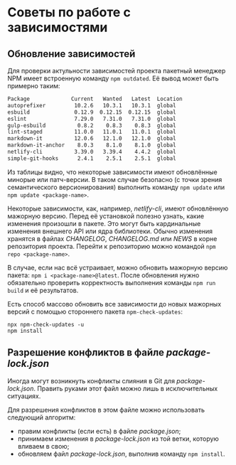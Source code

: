 # Советы по работе с зависимостями

## Обновление зависимостей

Для проверки актульности зависимостей проекта пакетный менеджер NPM имеет встроенную команду `npm outdated`. Её вывод может быть примерно таким:

```sh
Package             Current   Wanted   Latest  Location
autoprefixer         10.2.6   10.3.1   10.3.1  global
esbuild              0.12.9  0.12.15  0.12.15  global
eslint               7.29.0   7.31.0   7.31.0  global
gulp-esbuild          0.8.2    0.8.3    0.8.3  global
lint-staged          11.0.0   11.0.1   11.0.1  global
markdown-it          12.0.6   12.1.0   12.1.0  global
markdown-it-anchor    8.0.3    8.1.0    8.1.0  global
netlify-cli          3.39.0   3.39.4    4.4.2  global
simple-git-hooks      2.4.1    2.5.1    2.5.1  global
```

Из таблицы видно, что некоторые зависимости имеют обновлённые минорые или патч-версии. В таком случае безопасно (с точки зрения семантического версионирования) выполнить команду `npm update` или `npm update <package-name>`.

Некоторые зависимости, как, например, _netlify-cli_, имеют обновлённую мажорную версию. Перед её установкой полезно узнать, какие изменения произошли в пакете. Это могут быть кардинальные изменения внешнего API или ядра библиотеки. Обычно изменения хранятся в файлах _CHANGELOG_, _CHANGELOG.md_ или _NEWS_ в корне репозитория проекта. Перейти к репозиторию можно командой `npm repo <package-name>`.

В случае, если нас всё устраивает, можно обновить мажорную версию пакета: `npm i <package-name>@latest`. После обновления нужно обязательно проверить корректность выполнения команды `npm run build` и её результатов.

Есть способ массово обновить все зависимости до новых мажорных версий с помощью стороннего пакета `npm-check-updates`:

```
npx npm-check-updates -u
npm install
```

## Разрешение конфликтов в файле _package-lock.json_

Иногда могут возникнуть конфликты слияния в Git для _package-lock.json_. Править руками этот файл можно лишь в исключительных ситуациях.

Для разрешения конфликтов в этом файле можно использовать следующий алгоритм:

- правим конфликты (если есть) в файле _package.json_;
- принимаем изменения в _package-lock.json_ из той ветки, которую вливаем в свою;
- обновляем файл _package-lock.json_, выполнив команду `npm install`.

